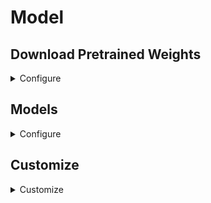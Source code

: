 # Model

## Download Pretrained Weights

<details><summary>Configure</summary>
<p>
Pretrained weights for HRNet-based models (HRNet, OCR, MS OCR) are available on ImageNet, PadddleClas and Mapillary.
Download the preferred weights (direct download links below) and put them in the *pretrained/*
folder. PaddleClas weights are used by default.

- **ImageNet** weights: [source](https://github.com/HRNet/HRNet-Image-Classification#imagenet-pretrained-models), [direct download](https://1drv.ms/u/s!Aus8VCZ_C_33dKvqI6pBZlifgJk)
- **Paddle**
  weights: [source](https://github.com/HRNet/HRNet-Image-Classification#imagenet-pretrained-models), [direct download](https://github.com/HRNet/HRNet-Image-Classification/releases/download/PretrainedWeights/HRNet_W48_C_ssld_pretrained.pth)
- **Mapillary**
  weights: [source](https://github.com/NVIDIA/semantic-segmentation#download-weights), [direct download](https://drive.google.com/file/d/1Whz--rurtBoIsfF-t3YB9NEt3GT6hBQI/view?usp=sharing)

For selecting the different weighs set (only for HRNet, OCR, MS OCR):

```shell
python training.py model.pretrained = False
python training.py model.pretrained_on = ImageNet
python training.py model.pretrained_on = Paddle
python training.py model.pretrained_on = Mapillary
```

</p>
 </details>

## Models

<details><summary>Configure</summary>
<p>

Currently, the following models are supported, by default hrnet is used. 

- **hrnet**: [High-Resolution Network (HRNet)](https://arxiv.org/pdf/1904.04514.pdf). Segmentation
  model with a single output.
- **hrnet_ocr**: [Object-Contextual Representations (OCR)](https://arxiv.org/pdf/1909.11065.pdf).
  A HRNet backbone with an OCR head.
  The model has two outputs, a primary and an auxiliary one.
- **hrnet_ocr_aspp**: Additionally including an ASPP module into the ORC model. Again the model has
  two outputs.
- **hrnet_ocr_ms**: [Hierarchical Multiscale Attention Network](https://arxiv.org/pdf/2005.10821.pdf).
  Extends ORC with multiscale and attention.
  The model has 4 outputs: primary, auxiliary, high_scale_prediction, low_scale_prediction
    - ``model.model.cfg.MODEL.MSCALE_INFERENCE`` is used to enable/disable the use of multiple scales (only during
      inference and validation), which is False by default.
    - ``model.model.cfg.N_SCALES`` defines the scales which are used during *MSCALE_INFERENCE*, by default *= [0.5, 1.0, 2.0]*
- **FCN**: including torchvision's FCN  ([docs]((https://pytorch.org/vision/stable/models.html#fully-convolutional-networks)), [paper](https://arxiv.org/pdf/1411.4038.pdf)).
Besides the arguments described in the [torchvision docs](https://pytorch.org/vision/stable/generated/torchvision.models.segmentation.fcn_resnet101.html#torchvision.models.segmentation.fcn_resnet101) you can specify the following arguments:
  - ``model.model.backbone`` can be resnet50 or resnet101, to define which version of the model should be used. resnet101 by default.
- **DeepLab**: including torchvision's DeepLabv3 ([docs]((https://pytorch.org/vision/stable/models.html#deeplabv3)), [paper]()). 
Besides the arguments described in the [torchvision docs](https://pytorch.org/vision/stable/generated/torchvision.models.segmentation.deeplabv3_resnet101.html#torchvision.models.segmentation.deeplabv3_resnet101) you can specify the following arguments:
  - ``model.model.backbone`` can be resnet50 or resnet101, to define which version of the model should be used. resnet101 by default.
- **UNet**: Implementation of UNet ([paper](https://www.nature.com/articles/s41592-020-01008-z)
  , [source code](https://github.com/MIC-DKFZ/nnUNet)). No pretrained weights are available

</p>
 </details>

## Customize
<details><summary>Customize</summary>
<p>

Defining a custom model is done in two steps, first defining your custom pytorch model and
afterwards setting up its config file.

1. **Defining your Pytorch Model**, thereby the following thinks have to be considered:
    - **Model Input**: The input of the model will be a torch.Tensor of shape [batch_size, channels, height, width]).
    - **Model Output**: It is recommended that your model **return a dict** which contain all the models outputs.
      The naming can be arbitrary but the ordering matters. 
      For example if you have one output return as follows: ``return {"out": model_prediction}``. If
      you have multiple output to it analogues:
      ``return {"main": model_prediction, "aux": aux_out}``.
      The output of the model can also be a single Tensor, a list or a tuple, but in this case the output is converted into dict automatically.
      It should be noted that in each case the **order of the outputs is relevant**. Only the first output is
      used for updating the metric during validation or testing.
      Further the order of the outputs should match the order of your losses in *lossfunction* and
      the weights in *lossweights*.(see [Lossfunction](#loss-function) for more details on that)

2. **Setting up your model config**
    - Create a *custom_model.yaml* file in *config/model/*. Therby the name of the file defines how the model can be select over hydras commandline syntax.
   For the content of the *.yaml* file adopt the following dummy.

````yaml
name: ModelName           # Required for logging
arg1: ...                 # Store some custom stuff
pretrained: True          # e.g. if pretrained model should be used
model:
   _target_: models.my_model.get_model     # if you want to use a getter function to load weights 
                                           # or initialize you model
   #_target_: models.my_model.Model        # if you want to load the Model directly
   num_classes:  ${dataset.num_classes}    # example arguments, for example the number of classes
   pretrained: ${model.pretrained}         # of if pretrained weights should be used
   arg1: ...  
````
3. **Train your model**
   ````shell
    python training.py model=custom_model     # to select config/model/custom_model.yaml
    ````

</p>
</details>

